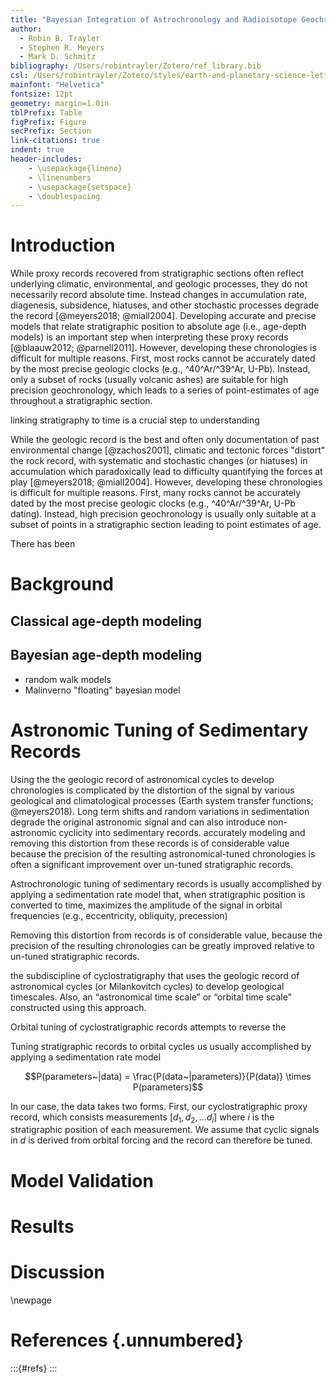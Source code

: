 ```yaml
---
title: "Bayesian Integration of Astrochronology and Radioisotope Geochronology"
author:
  - Robin B. Trayler
  - Stephen R. Meyers
  - Mark D. Schmitz
bibliography: /Users/robintrayler/Zotero/ref_library.bib
csl: /Users/robintrayler/Zotero/styles/earth-and-planetary-science-letters.csl
mainfont: "Helvetica"
fontsize: 12pt
geometry: margin=1.0in
tblPrefix: Table
figPrefix: Figure
secPrefix: Section
link-citations: true
indent: true
header-includes:
    - \usepackage{lineno}
    - \linenumbers
    - \usepackage{setspace}
    - \doublespacing
---
```


<!-- pandoc -s -o manuscript.pdf --pdf-engine=xelatex --filter pandoc-crossref --citeproc --number-sections manuscript.md --> 

# Introduction

 While proxy records recovered from stratigraphic sections often reflect underlying climatic, environmental, and geologic processes, they do not necessarily record absolute time. Instead changes in accumulation rate, diagenesis, subsidence, hiatuses, and other stochastic processes degrade the record [@meyers2018; @miall2004]. Developing accurate and precise models that relate stratigraphic position to absolute age (i.e., age-depth models) is an important step when interpreting these proxy records [@blaauw2012; @parnell2011]. However, developing these chronologies is difficult for multiple reasons. First, most rocks cannot be accurately dated by the most precise geologic clocks (e.g., ^40^Ar/^39^Ar, U-Pb). Instead, only a subset of rocks (usually volcanic ashes) are suitable for high precision geochronology, which leads to a series of point-estimates of age throughout a stratigraphic section. 

linking stratigraphy to time is a crucial step to understanding

While the geologic record is the best and often only documentation of past environmental change [@zachos2001], climatic and tectonic forces "distort" the rock record, with systematic and stochastic changes (or hiatuses) in accumulation which paradoxically lead to difficulty quantifying the forces at play [@meyers2018; @miall2004].  However, developing these chronologies is difficult for multiple reasons. First, many rocks cannot be accurately dated by the most precise geologic clocks (e.g., ^40^Ar/^39^Ar, U-Pb dating). Instead, high precision geochronology is usually only suitable at a subset of points in a stratigraphic section leading to point estimates of age. 

There has been  

# Background
## Classical age-depth modeling
## Bayesian age-depth modeling
* random walk models
* Malinverno "floating" bayesian model 


# Astronomic Tuning of Sedimentary Records 

Using the the geologic record of astronomical cycles to develop chronologies is complicated by the distortion of the signal by various geological and climatological processes (Earth system transfer functions; @meyers2018). Long term shifts and random variations in sedimentation degrade the original astronomic signal and can also introduce non-astronomic cyclicity into sedimentary records. accurately modeling and removing this distortion from these records is of considerable value because the precision of the resulting astronomical-tuned chronologies is often a significant improvement over un-tuned stratigraphic records. 

Astrochronologic tuning of sedimentary records is usually accomplished by applying a sedimentation rate model that, when stratigraphic position is converted to time, maximizes the amplitude of the signal in orbital frequencies (e.g., eccentricity, obliquity, precession)


Removing this distortion from records is of considerable value, because the precision of the resulting chronologies can be greatly improved relative to un-tuned stratigraphic records. 

the subdiscipline of cyclostratigraphy that uses the geologic record of astronomical cycles (or Milankovitch cycles) to develop geological timescales. Also, an “astronomical time scale” or “orbital time scale” constructed using this approach.

Orbital tuning of cyclostratigraphic records attempts to reverse the 


Tuning stratigraphic records to orbital cycles us usually accomplished by applying a sedimentation rate model



$$P(parameters~|data) = \frac{P(data~|parameters)}{P(data)} \times P(parameters)$$

In our case, the data takes two forms. First, our cyclostratigraphic proxy record, which consists measurements $[d_1, d_2, ... d_i]$ where $i$ is the stratigraphic position of each measurement. We assume that cyclic signals in $d$ is derived from orbital forcing and the record can therefore be tuned. 


# Model Validation 

# Results

# Discussion
\newpage

# References {.unnumbered}
:::{#refs}
:::

